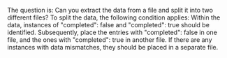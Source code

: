 The question is: Can you extract the data from a file and split it into two different files? 
To split the data, the following condition applies: Within the data, 
instances of "completed": false and "completed": true should be identified. 
Subsequently, place the entries with "completed": false in one file, 
and the ones with "completed": true in another file. If there are any instances with data mismatches, 
they should be placed in a separate file.